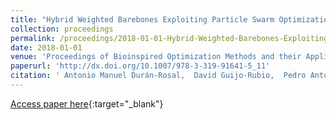 ```yaml
---
title: "Hybrid Weighted Barebones Exploiting Particle Swarm Optimization Algorithm for Time Series Representation"
collection: proceedings
permalink: /proceedings/2018-01-01-Hybrid-Weighted-Barebones-Exploiting-Particle-Swarm-Optimization-Algorithm-for-Time-Series-Representation
date: 2018-01-01
venue: 'Proceedings of Bioinspired Optimization Methods and their Applications (BIOMA2018)'
paperurl: 'http://dx.doi.org/10.1007/978-3-319-91641-5_11'
citation: ' Antonio Manuel Durán-Rosal,  David Guijo-Rubio,  Pedro Antonio Gutiérrez,  César Hervás-Martínez, &quot;Hybrid Weighted Barebones Exploiting Particle Swarm Optimization Algorithm for Time Series Representation.&quot; Proceedings of Bioinspired Optimization Methods and their Applications (BIOMA2018), Vol.10835, 2018, Paris (France), pp.126--137.'
---
```

[Access paper here](http://dx.doi.org/10.1007/978-3-319-91641-5_11){:target="_blank"}
